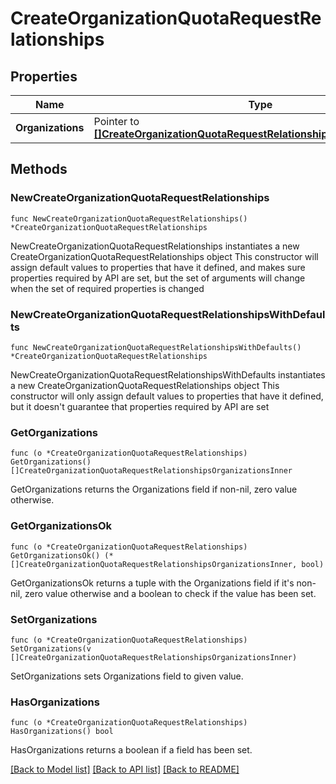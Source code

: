 # CreateOrganizationQuotaRequestRelationships

## Properties

Name | Type | Description | Notes
------------ | ------------- | ------------- | -------------
**Organizations** | Pointer to [**[]CreateOrganizationQuotaRequestRelationshipsOrganizationsInner**](CreateOrganizationQuotaRequestRelationshipsOrganizationsInner.md) |  | [optional] 

## Methods

### NewCreateOrganizationQuotaRequestRelationships

`func NewCreateOrganizationQuotaRequestRelationships() *CreateOrganizationQuotaRequestRelationships`

NewCreateOrganizationQuotaRequestRelationships instantiates a new CreateOrganizationQuotaRequestRelationships object
This constructor will assign default values to properties that have it defined,
and makes sure properties required by API are set, but the set of arguments
will change when the set of required properties is changed

### NewCreateOrganizationQuotaRequestRelationshipsWithDefaults

`func NewCreateOrganizationQuotaRequestRelationshipsWithDefaults() *CreateOrganizationQuotaRequestRelationships`

NewCreateOrganizationQuotaRequestRelationshipsWithDefaults instantiates a new CreateOrganizationQuotaRequestRelationships object
This constructor will only assign default values to properties that have it defined,
but it doesn't guarantee that properties required by API are set

### GetOrganizations

`func (o *CreateOrganizationQuotaRequestRelationships) GetOrganizations() []CreateOrganizationQuotaRequestRelationshipsOrganizationsInner`

GetOrganizations returns the Organizations field if non-nil, zero value otherwise.

### GetOrganizationsOk

`func (o *CreateOrganizationQuotaRequestRelationships) GetOrganizationsOk() (*[]CreateOrganizationQuotaRequestRelationshipsOrganizationsInner, bool)`

GetOrganizationsOk returns a tuple with the Organizations field if it's non-nil, zero value otherwise
and a boolean to check if the value has been set.

### SetOrganizations

`func (o *CreateOrganizationQuotaRequestRelationships) SetOrganizations(v []CreateOrganizationQuotaRequestRelationshipsOrganizationsInner)`

SetOrganizations sets Organizations field to given value.

### HasOrganizations

`func (o *CreateOrganizationQuotaRequestRelationships) HasOrganizations() bool`

HasOrganizations returns a boolean if a field has been set.


[[Back to Model list]](../README.md#documentation-for-models) [[Back to API list]](../README.md#documentation-for-api-endpoints) [[Back to README]](../README.md)


